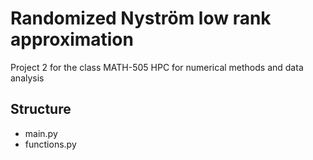 # Randomized Nyström low rank approximation

Project 2 for the class MATH-505 HPC for numerical methods and data analysis

## Structure 

- main.py
- functions.py



